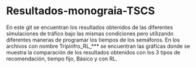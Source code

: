 # Resultados-monograia-TSCS
En este git se encuentran los resultados obtenidos de las diferentes simulaciones de tráfico bajo las mismas condiciones pero utilizando diferentes maneras de programar los tiempos de los semáforos.
En los archivos con nombre Tripinfro_RL_*** se encuentran las gráficas donde se muestra la comparación de los resultados obtenidos con los 3 tipos de recomendación, tiempo fijo, Básico y con RL.
